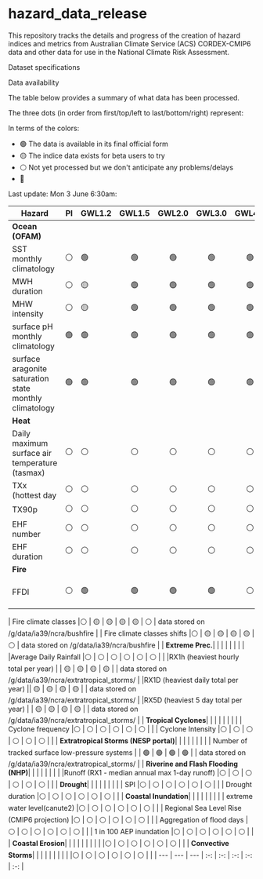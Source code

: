 # hazard_data_release

This repository tracks the details and progress of the creation of hazard indices and metrics from Australian Climate Service (ACS) CORDEX-CMIP6 data and other data for use in the National Climate Risk Assessment.

Dataset specifications

Data availability

The table below provides a summary of what data has been processed.

The three dots (in order from first/top/left to last/bottom/right) represent:

In terms of the colors:
- :green_circle: The data is available in its final official form 
- :yellow_circle: The indice data exists for beta users to try
- :white_circle: Not yet processed but we don't anticipate any problems/delays
- :red_circle:  

Last update: Mon 3 June 6:30am: 



| Hazard | PI  | GWL1.2 | GWL1.5  | GWL2.0 | GWL3.0 | GWL4.0| (Notes) |
| ---    | --- | ---    |  :-:    | :-:    | :-:    | :-:   | :-:     |
| **Ocean (OFAM)**|     |        |         |        |        |       |         |
| SST monthly climatology     |:white_circle: | :green_circle: | :green_circle: | :green_circle: | :green_circle: | :green_circle: | data stored on /g/data/ia39/ncra/ocean |
| MWH duration |:white_circle: | :yellow_circle: | :green_circle: | :green_circle: | :green_circle: | :green_circle: | /g/data/ia39/ncra/ocean  |
| MHW intensity|:white_circle: | :yellow_circle: | :green_circle: | :green_circle: | :green_circle: | :green_circle: | /g/data/ia39/ncra/ocean  |
| surface pH monthly climatology   |:green_circle: | :green_circle: | :green_circle: | :green_circle: | :green_circle: | :green_circle: | /g/data/ia39/ncra/ocean  |
| surface aragonite saturation state monthly climatology |:green_circle: | :green_circle: | :green_circle: | :green_circle: | :green_circle: | :green_circle: |/g/data/ia39/ncra/ocean |
| **Heat**|     |        |         |        |        |       |         |
| Daily maximum surface air temperature (tasmax)   |:white_circle: | :white_circle: | :white_circle: | :white_circle: | :white_circle: | :white_circle: |  |
| TXx (hottest day   |:white_circle: | :white_circle: | :white_circle: | :white_circle: | :white_circle: | :white_circle: |  |
| TX90p    |:white_circle: | :white_circle: | :white_circle: | :white_circle: | :white_circle: | :white_circle: |  |
| EHF number    |:white_circle: | :white_circle: | :white_circle: | :white_circle: | :white_circle: | :white_circle: |  |
| EHF duration  |:white_circle: | :white_circle: | :white_circle: | :white_circle: | :white_circle: | :white_circle: |  |
| **Fire**|     |        |         |        |        |       |         | 
| FFDI     |:white_circle: | :green_circle: | :green_circle: | :green_circle: | :green_circle: | :white_circle: | /g/data/ia39/ncra/fire<br>and<br>/g/data/ia39/ncra/bushfire/ffdi |

| Fire climate classes     |:white_circle: | :yellow_circle: | :yellow_circle: | :yellow_circle: | :yellow_circle: | :white_circle: | data stored on /g/data/ia39/ncra/bushfire |
| Fire climate classes shifts     |:white_circle: | :yellow_circle: | :yellow_circle: | :yellow_circle: | :yellow_circle: | :white_circle: | data stored on /g/data/ia39/ncra/bushfire |
| **Extreme Prec.**|     |        |         |        |        |       |         |
|Average Daily Rainfall    |:white_circle: | :white_circle: | :white_circle: | :white_circle: | :white_circle: | :white_circle: |  |
|RX1h (heaviest hourly total per year)     | | :yellow_circle: | :yellow_circle: | :yellow_circle: | :yellow_circle: | | data stored on /g/data/ia39/ncra/extratropical_storms/ |
|RX1D (heaviest daily total per year)  || :yellow_circle: | :yellow_circle: | :yellow_circle: | :yellow_circle: |  |  data stored on /g/data/ia39/ncra/extratropical_storms/ |
|RX5D (heaviest 5 day total per year)  | | :yellow_circle: | :yellow_circle: | :yellow_circle: | :yellow_circle: | |  data stored on /g/data/ia39/ncra/extratropical_storms/ |
| **Tropical Cyclones**|     |        |         |        |        |       |         |
| Cyclone frequency |:white_circle: | :white_circle: | :white_circle: | :white_circle: | :white_circle: | :white_circle: |  |
| Cyclone Intensity |:white_circle: | :white_circle: | :white_circle: | :white_circle: | :white_circle: | :white_circle: |  |
| **Extratropical Storms (NESP portal)**|     |        |         |        |        |       |         |
| Number of tracked surface low-pressure systems   | | :green_circle: | :green_circle: | :green_circle: | :green_circle: |  | data stored on /g/data/ia39/ncra/extratropical_storms/ |
| **Riverine and Flash Flooding (NHP)**|     |        |         |        |        |       |         |
|Runoff (RX1 - median annual max 1-day runoff)  |:white_circle: | :white_circle: | :white_circle: | :white_circle: | :white_circle: | :white_circle: |  |
| **Drought**|     |        |         |        |        |       |         |
| SPI    |:white_circle: | :white_circle: | :white_circle: | :white_circle: | :white_circle: | :white_circle: |  |
| Drought duration    |:white_circle: | :white_circle: | :white_circle: | :white_circle: | :white_circle: | :white_circle: |  |
| **Coastal Inundation**|     |        |         |        |        |       |         |
| extreme water level(canute2)     |:white_circle: | :white_circle: | :white_circle: | :white_circle: | :white_circle: | :white_circle: |  |
| Regional Sea Level Rise (CMIP6 projection)     |:white_circle: | :white_circle: | :white_circle: | :white_circle: | :white_circle: | :white_circle: |  |
| Aggregation of flood days |:white_circle: | :white_circle: | :white_circle: | :white_circle: | :white_circle: | :white_circle: |  |
| 1 in 100 AEP inundation |:white_circle: | :white_circle: | :white_circle: | :white_circle: | :white_circle: | :white_circle: |  |
| **Coastal Erosion**|     |        |         |        |        |       |         |
|     |:white_circle: | :white_circle: | :white_circle: | :white_circle: | :white_circle: | :white_circle: |  |
| **Convective Storms**|     |        |         |        |        |       |         |
|         |:white_circle: | :white_circle: | :white_circle: | :white_circle: | :white_circle: | :white_circle: |  |
| ---    | --- | ---    |  :-:    | :-:    | :-:    | :-:   | :-:     |
